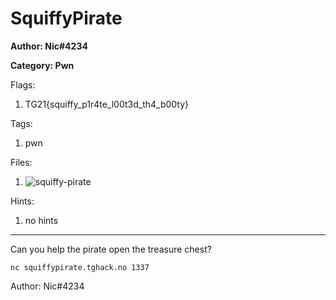 # SquiffyPirate
**Author: Nic#4234**

**Category: Pwn**

Flags:
1. TG21{squiffy_p1r4te_l00t3d_th4_b00ty}


Tags: 
1. pwn

Files: 
1. ![squiffy-pirate](./uploads/squiffy-pirate)

Hints: 
1. no hints


---
Can you help the pirate open the treasure chest?

``nc squiffypirate.tghack.no 1337``

Author: Nic#4234

